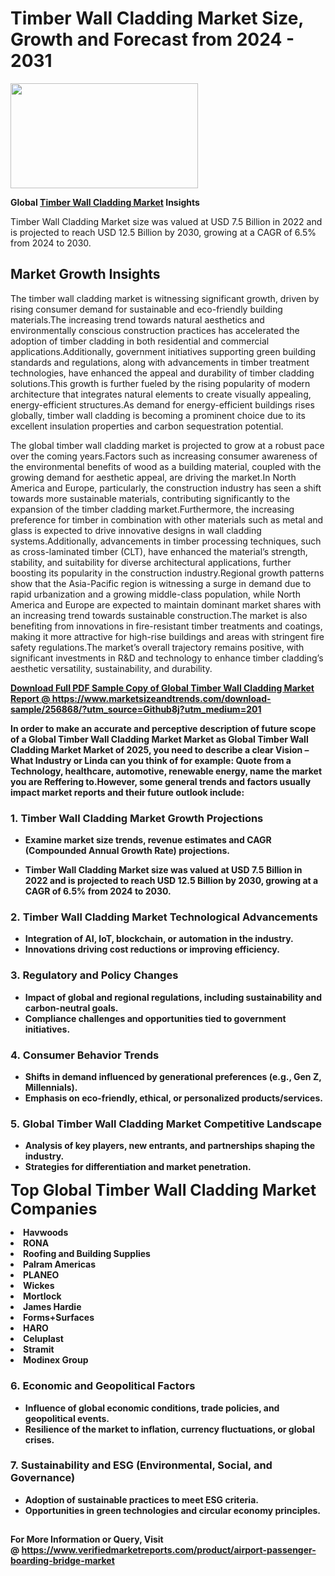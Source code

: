 <H1>Timber Wall Cladding Market Size, Growth and Forecast from 2024 - 2031</H1><img class="aligncenter size-medium wp-image-584254" src="https://thirdeyenews.in/wp-content/uploads/2024/09/Global-Market-Research-300x168.jpeg" alt="" width="300" height="168" /><p><strong>Global&nbsp;<a href="https://www.marketsizeandtrends.com/download-sample/256868/?utm_source=Github8j?utm_medium=201">Timber Wall Cladding Market</a> Insights</strong></p><p>Timber Wall Cladding Market size was valued at USD 7.5 Billion in 2022 and is projected to reach USD 12.5 Billion by 2030, growing at a CAGR of 6.5% from 2024 to 2030.</p><p><h2>Market Growth Insights</h2> <p>The timber wall cladding market is witnessing significant growth, driven by rising consumer demand for sustainable and eco-friendly building materials.The increasing trend towards natural aesthetics and environmentally conscious construction practices has accelerated the adoption of timber cladding in both residential and commercial applications.Additionally, government initiatives supporting green building standards and regulations, along with advancements in timber treatment technologies, have enhanced the appeal and durability of timber cladding solutions.This growth is further fueled by the rising popularity of modern architecture that integrates natural elements to create visually appealing, energy-efficient structures.As demand for energy-efficient buildings rises globally, timber wall cladding is becoming a prominent choice due to its excellent insulation properties and carbon sequestration potential.</p> <p><strong><a href="#"></a></strong></p> <p>The global timber wall cladding market is projected to grow at a robust pace over the coming years.Factors such as increasing consumer awareness of the environmental benefits of wood as a building material, coupled with the growing demand for aesthetic appeal, are driving the market.In North America and Europe, particularly, the construction industry has seen a shift towards more sustainable materials, contributing significantly to the expansion of the timber cladding market.Furthermore, the increasing preference for timber in combination with other materials such as metal and glass is expected to drive innovative designs in wall cladding systems.Additionally, advancements in timber processing techniques, such as cross-laminated timber (CLT), have enhanced the material’s strength, stability, and suitability for diverse architectural applications, further boosting its popularity in the construction industry.Regional growth patterns show that the Asia-Pacific region is witnessing a surge in demand due to rapid urbanization and a growing middle-class population, while North America and Europe are expected to maintain dominant market shares with an increasing trend towards sustainable construction.The market is also benefiting from innovations in fire-resistant timber treatments and coatings, making it more attractive for high-rise buildings and areas with stringent fire safety regulations.The market’s overall trajectory remains positive, with significant investments in R&D and technology to enhance timber cladding’s aesthetic versatility, sustainability, and durability.<p><strong><a href="#"></p><p><span class=""><strong>Download Full PDF Sample Copy of Global Timber Wall Cladding Market Report</strong> @ <a href="https://www.marketsizeandtrends.com/download-sample/256868/?utm_source=Github8j?utm_medium=201" target="_blank">https://www.marketsizeandtrends.com/download-sample/256868/?utm_source=Github8j?utm_medium=201</a></span></p><p>In order to make an accurate and perceptive description of future scope of a Global&nbsp;Timber Wall Cladding Market Market as Global&nbsp;Timber Wall Cladding Market Market of 2025, you need to describe a clear Vision &ndash; What Industry or Linda can you think of for example: Quote from a Technology, healthcare, automotive, renewable energy, name the market you are Reffering to.However, some general trends and factors usually impact market reports and their future outlook include:</p><h3>1.&nbsp;<strong>Timber Wall Cladding Market Growth Projections</strong></h3><ul><li>Examine market size trends, revenue estimates and CAGR (Compounded Annual Growth Rate) projections.</li><li><p>Timber Wall Cladding Market size was valued at USD 7.5 Billion in 2022 and is projected to reach USD 12.5 Billion by 2030, growing at a CAGR of 6.5% from 2024 to 2030.</p></li></ul><h3>2.&nbsp;<strong>Timber Wall Cladding Market Technological Advancements</strong></h3><ul><li>Integration of AI, IoT, blockchain, or automation in the industry.</li><li>Innovations driving cost reductions or improving efficiency.</li></ul><h3>3.&nbsp;<strong>Regulatory and Policy Changes</strong></h3><ul><li>Impact of global and regional regulations, including sustainability and carbon-neutral goals.</li><li>Compliance challenges and opportunities tied to government initiatives.</li></ul><h3>4.&nbsp;<strong>Consumer Behavior Trends</strong></h3><ul><li>Shifts in demand influenced by generational preferences (e.g., Gen Z, Millennials).</li><li>Emphasis on eco-friendly, ethical, or personalized products/services.</li></ul><h3>5.&nbsp;<strong>Global Timber Wall Cladding Market Competitive Landscape</strong></h3><ul><li>Analysis of key players, new entrants, and partnerships shaping the industry.</li><li>Strategies for differentiation and market penetration.</li></ul><p data-pm-slice="1 1 []"><span style="color: inherit; font-family: inherit; font-size: 25px;">Top Global Timber Wall Cladding Market Companies</span></p><div class="" data-test-id=""><p><li>Havwoods</li><li> RONA</li><li> Roofing and Building Supplies</li><li> Palram Americas</li><li> PLANEO</li><li> Wickes</li><li> Mortlock</li><li> James Hardie</li><li> Forms+Surfaces</li><li> HARO</li><li> Celuplast</li><li> Stramit</li><li> Modinex Group</li></p></div><h3>6.&nbsp;<strong>Economic and Geopolitical Factors</strong></h3><ul><li>Influence of global economic conditions, trade policies, and geopolitical events.</li><li>Resilience of the market to inflation, currency fluctuations, or global crises.</li></ul><h3>7.&nbsp;<strong>Sustainability and ESG (Environmental, Social, and Governance)</strong></h3><ul><li>Adoption of sustainable practices to meet ESG criteria.</li><li>Opportunities in green technologies and circular economy principles.</li></ul><h2><strong style="font-size: 14px;">For More Information or Query, Visit @&nbsp;</strong><a style="background-color: #ffffff; font-size: 14px;" href="https://www.marketsizeandtrends.com/report/timber-wall-cladding-market/" target="_blank">https://www.verifiedmarketreports.com/product/airport-passenger-boarding-bridge-market</a></h2>